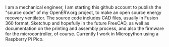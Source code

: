 I am a mechanical engineer, I am starting this github account to publish the "source code" of my OpenERV.org project, to make an open source energy recovery ventilator.
The source code includes CAD files, usually in Fusion 360 format, Sketchup and hopefully in the future FreeCAD, as well as documentation on the printing and assembly process,
and also the firmware for the microcontroller, of course.  Currently I work in Micropython using a Raspberry Pi Pico.
